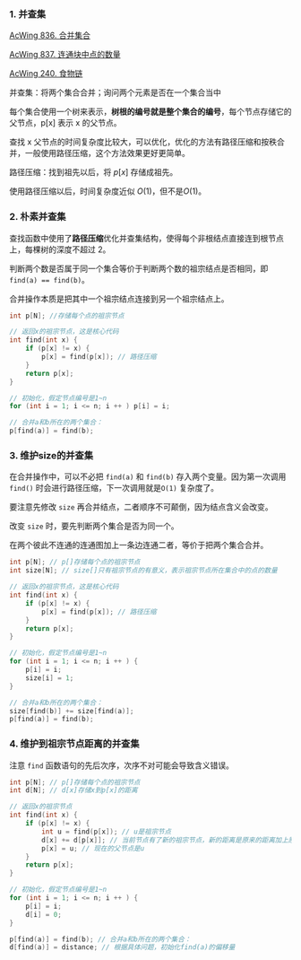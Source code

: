 ### 1. 并查集 

[AcWing 836. 合并集合](https://www.acwing.com/problem/content/838/)

[AcWing 837. 连通块中点的数量](https://www.acwing.com/problem/content/839/)

[AcWing 240. 食物链](https://www.acwing.com/problem/content/242/)

并查集：将两个集合合并；询问两个元素是否在一个集合当中

每个集合使用一个树来表示，**树根的编号就是整个集合的编号**，每个节点存储它的父节点，p[x] 表示 x 的父节点。

查找 x 父节点的时间复杂度比较大，可以优化，优化的方法有路径压缩和按秩合并，一般使用路径压缩，这个方法效果更好更简单。

路径压缩：找到祖先以后，将 $p[x]$ 存储成祖先。

使用路径压缩以后，时间复杂度近似 $O(1)$，但不是$O(1)$。

### 2. 朴素并查集

查找函数中使用了**路径压缩**优化并查集结构，使得每个非根结点直接连到根节点上，每棵树的深度不超过 2。

判断两个数是否属于同一个集合等价于判断两个数的祖宗结点是否相同，即 `find(a) == find(b)`。

合并操作本质是把其中一个祖宗结点连接到另一个祖宗结点上。

```cpp
int p[N]; //存储每个点的祖宗节点

// 返回x的祖宗节点，这是核心代码
int find(int x) {
    if (p[x] != x) {
        p[x] = find(p[x]); // 路径压缩
    }
    return p[x];
}

// 初始化，假定节点编号是1~n
for (int i = 1; i <= n; i ++ ) p[i] = i;

// 合并a和b所在的两个集合：
p[find(a)] = find(b);
```

### 3. 维护size的并查集

在合并操作中，可以不必把 `find(a)` 和 `find(b)` 存入两个变量。因为第一次调用 `find()` 时会进行路径压缩，下一次调用就是`O(1)` 复杂度了。

要注意先修改 `size` 再合并结点，二者顺序不可颠倒，因为结点含义会改变。

改变 `size` 时，要先判断两个集合是否为同一个。

在两个彼此不连通的连通图加上一条边连通二者，等价于把两个集合合并。

```cpp
int p[N]; // p[]存储每个点的祖宗节点
int size[N]; // size[]只有祖宗节点的有意义，表示祖宗节点所在集合中的点的数量

// 返回x的祖宗节点，这是核心代码
int find(int x) {
    if (p[x] != x) {
        p[x] = find(p[x]); // 路径压缩
    }
    return p[x];
}

// 初始化，假定节点编号是1~n
for (int i = 1; i <= n; i ++ ) {
    p[i] = i;
    size[i] = 1;
}

// 合并a和b所在的两个集合：
size[find(b)] += size[find(a)];
p[find(a)] = find(b);
```

### 4. 维护到祖宗节点距离的并查集

注意 `find` 函数语句的先后次序，次序不对可能会导致含义错误。

```cpp
int p[N]; // p[]存储每个点的祖宗节点
int d[N]; // d[x]存储x到p[x]的距离

// 返回x的祖宗节点
int find(int x) {
    if (p[x] != x) {
        int u = find(p[x]); // u是祖宗节点
        d[x] += d[p[x]]; // 当前节点有了新的祖宗节点，新的距离是原来的距离加上原来父节点到现在祖宗节点的距离
        p[x] = u; // 现在的父节点是u
    }
    return p[x];
}

// 初始化，假定节点编号是1~n
for (int i = 1; i <= n; i ++ ) {
    p[i] = i;
    d[i] = 0;
}

p[find(a)] = find(b); // 合并a和b所在的两个集合：
d[find(a)] = distance; // 根据具体问题，初始化find(a)的偏移量
```

